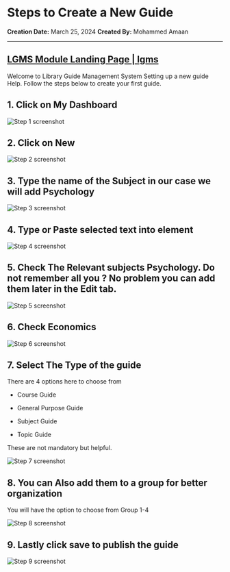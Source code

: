 # Steps to Create a New Guide

__Creation Date:__ March 25, 2024
__Created By:__ Mohammed Amaan

***


## [LGMS Module Landing Page | lgms](http://localhost/LGMS/lgms)
Welcome to Library Guide Management System Setting up a new guide Help. Follow the steps below to create your first guide.


## 1. Click on My Dashboard
![Step 1 screenshot](https://images.tango.us/workflows/2433334b-218b-449e-ac47-cad62f893575/steps/d9e4bfb7-83b3-4425-94e2-5f60d9776602/a1194031-e14f-473b-ba43-431915d1ca37.png?crop=focalpoint&fit=crop&fp-x=0.8818&fp-y=0.3743&fp-z=2.8169&w=1200&border=2%2CF4F2F7&border-radius=8%2C8%2C8%2C8&border-radius-inner=8%2C8%2C8%2C8&blend-align=bottom&blend-mode=normal&blend-x=0&blend-w=1200&blend64=aHR0cHM6Ly9pbWFnZXMudGFuZ28udXMvc3RhdGljL21hZGUtd2l0aC10YW5nby13YXRlcm1hcmstdjIucG5n&mark-x=614&mark-y=414&m64=aHR0cHM6Ly9pbWFnZXMudGFuZ28udXMvc3RhdGljL2JsYW5rLnBuZz9tYXNrPWNvcm5lcnMmYm9yZGVyPTYlMkNGRjc0NDImdz0zNzImaD0xNTImZml0PWNyb3AmY29ybmVyLXJhZGl1cz0xMA%3D%3D)


## 2. Click on New
![Step 2 screenshot](https://images.tango.us/workflows/2433334b-218b-449e-ac47-cad62f893575/steps/705953b7-6adc-4787-b923-6b1b050d6398/973e0e93-ff3e-484f-ad14-86bcb0b18772.png?crop=focalpoint&fit=crop&fp-x=0.1329&fp-y=0.2593&fp-z=2.7599&w=1200&border=2%2CF4F2F7&border-radius=8%2C8%2C8%2C8&border-radius-inner=8%2C8%2C8%2C8&blend-align=bottom&blend-mode=normal&blend-x=0&blend-w=1200&blend64=aHR0cHM6Ly9pbWFnZXMudGFuZ28udXMvc3RhdGljL21hZGUtd2l0aC10YW5nby13YXRlcm1hcmstdjIucG5n&mark-x=337&mark-y=429&m64=aHR0cHM6Ly9pbWFnZXMudGFuZ28udXMvc3RhdGljL2JsYW5rLnBuZz9tYXNrPWNvcm5lcnMmYm9yZGVyPTYlMkNGRjc0NDImdz0yMDYmaD0xMjEmZml0PWNyb3AmY29ybmVyLXJhZGl1cz0xMA%3D%3D)


## 3. Type the name of the Subject in our case we will add Psychology
![Step 3 screenshot](https://images.tango.us/workflows/2433334b-218b-449e-ac47-cad62f893575/steps/893b7b96-7bf7-4994-aca4-fbc4f5fc230a/bdd969e3-9a31-477c-85a5-444c3662c3bf.png?crop=focalpoint&fit=crop&fp-x=0.5000&fp-y=0.4731&fp-z=1.0521&w=1200&border=2%2CF4F2F7&border-radius=8%2C8%2C8%2C8&border-radius-inner=8%2C8%2C8%2C8&blend-align=bottom&blend-mode=normal&blend-x=0&blend-w=1200&blend64=aHR0cHM6Ly9pbWFnZXMudGFuZ28udXMvc3RhdGljL21hZGUtd2l0aC10YW5nby13YXRlcm1hcmstdjIucG5n&mark-x=31&mark-y=461&m64=aHR0cHM6Ly9pbWFnZXMudGFuZ28udXMvc3RhdGljL2JsYW5rLnBuZz9tYXNrPWNvcm5lcnMmYm9yZGVyPTYlMkNGRjc0NDImdz0xMTM4Jmg9NTQmZml0PWNyb3AmY29ybmVyLXJhZGl1cz0xMA%3D%3D)


## 4. Type or Paste selected text into element
![Step 4 screenshot](https://images.tango.us/workflows/2433334b-218b-449e-ac47-cad62f893575/steps/50972923-a3cd-4d80-a107-371bd3cb1905/6532afde-cae7-4c6d-bd47-5ef34f5ae694.png?crop=focalpoint&fit=crop&fp-x=0.5000&fp-y=0.5039&fp-z=1.0521&w=1200&border=2%2CF4F2F7&border-radius=8%2C8%2C8%2C8&border-radius-inner=8%2C8%2C8%2C8&blend-align=bottom&blend-mode=normal&blend-x=0&blend-w=1200&blend64=aHR0cHM6Ly9pbWFnZXMudGFuZ28udXMvc3RhdGljL21hZGUtd2l0aC10YW5nby13YXRlcm1hcmstdjIucG5n&mark-x=31&mark-y=370&m64=aHR0cHM6Ly9pbWFnZXMudGFuZ28udXMvc3RhdGljL2JsYW5rLnBuZz9tYXNrPWNvcm5lcnMmYm9yZGVyPTYlMkNGRjc0NDImdz0xMTM4Jmg9MjQxJmZpdD1jcm9wJmNvcm5lci1yYWRpdXM9MTA%3D)


## 5. Check The Relevant subjects Psychology. Do not remember all you ? No problem you can add them later in the Edit tab.
![Step 5 screenshot](https://images.tango.us/workflows/2433334b-218b-449e-ac47-cad62f893575/steps/23f88a2d-c6d1-400f-9baa-c46979dd5724/cc1a8d57-37ba-43dc-b81d-b16c48ab1414.png?crop=focalpoint&fit=crop&fp-x=0.0591&fp-y=0.4618&fp-z=3.0905&w=1200&border=2%2CF4F2F7&border-radius=8%2C8%2C8%2C8&border-radius-inner=8%2C8%2C8%2C8&blend-align=bottom&blend-mode=normal&blend-x=0&blend-w=1200&blend64=aHR0cHM6Ly9pbWFnZXMudGFuZ28udXMvc3RhdGljL21hZGUtd2l0aC10YW5nby13YXRlcm1hcmstdjIucG5n&mark-x=184&mark-y=454&m64=aHR0cHM6Ly9pbWFnZXMudGFuZ28udXMvc3RhdGljL2JsYW5rLnBuZz9tYXNrPWNvcm5lcnMmYm9yZGVyPTYlMkNGRjc0NDImdz03MSZoPTcxJmZpdD1jcm9wJmNvcm5lci1yYWRpdXM9MTA%3D)


## 6. Check Economics
![Step 6 screenshot](https://images.tango.us/workflows/2433334b-218b-449e-ac47-cad62f893575/steps/175cc0f7-1f45-4e3b-bb50-53f706637d9a/b0ee66dc-38a7-4d77-8e87-4004aa1c354b.png?crop=focalpoint&fit=crop&fp-x=0.0591&fp-y=0.2250&fp-z=3.0905&w=1200&border=2%2CF4F2F7&border-radius=8%2C8%2C8%2C8&border-radius-inner=8%2C8%2C8%2C8&blend-align=bottom&blend-mode=normal&blend-x=0&blend-w=1200&blend64=aHR0cHM6Ly9pbWFnZXMudGFuZ28udXMvc3RhdGljL21hZGUtd2l0aC10YW5nby13YXRlcm1hcmstdjIucG5n&mark-x=184&mark-y=454&m64=aHR0cHM6Ly9pbWFnZXMudGFuZ28udXMvc3RhdGljL2JsYW5rLnBuZz9tYXNrPWNvcm5lcnMmYm9yZGVyPTYlMkNGRjc0NDImdz03MSZoPTcxJmZpdD1jcm9wJmNvcm5lci1yYWRpdXM9MTA%3D)


## 7. Select The Type of the guide

There are 4 options here to choose from

*   Course Guide

*   General Purpose Guide

*   Subject Guide

*   Topic Guide


These are not mandatory but helpful.

![Step 7 screenshot](https://images.tango.us/workflows/2433334b-218b-449e-ac47-cad62f893575/steps/255f65fd-8186-4858-9f66-d1c2853f1f5f/381f1d88-d933-4e27-8065-c334c623eb70.png?crop=focalpoint&fit=crop&fp-x=0.5000&fp-y=0.4304&fp-z=1.0521&w=1200&border=2%2CF4F2F7&border-radius=8%2C8%2C8%2C8&border-radius-inner=8%2C8%2C8%2C8&blend-align=bottom&blend-mode=normal&blend-x=0&blend-w=1200&blend64=aHR0cHM6Ly9pbWFnZXMudGFuZ28udXMvc3RhdGljL21hZGUtd2l0aC10YW5nby13YXRlcm1hcmstdjIucG5n&mark-x=31&mark-y=417&m64=aHR0cHM6Ly9pbWFnZXMudGFuZ28udXMvc3RhdGljL2JsYW5rLnBuZz9tYXNrPWNvcm5lcnMmYm9yZGVyPTYlMkNGRjc0NDImdz0xMTM4Jmg9NTQmZml0PWNyb3AmY29ybmVyLXJhZGl1cz0xMA%3D%3D)


## 8. You can Also add them to a group for better organization

You will have the option to choose from Group 1-4

![Step 8 screenshot](https://images.tango.us/workflows/2433334b-218b-449e-ac47-cad62f893575/steps/09f63e99-e410-4446-90f5-f252bc0c1862/a83770b5-b6f2-4455-a2b6-ef9258c9fc0c.png?crop=focalpoint&fit=crop&fp-x=0.5000&fp-y=0.5382&fp-z=1.0521&w=1200&border=2%2CF4F2F7&border-radius=8%2C8%2C8%2C8&border-radius-inner=8%2C8%2C8%2C8&blend-align=bottom&blend-mode=normal&blend-x=0&blend-w=1200&blend64=aHR0cHM6Ly9pbWFnZXMudGFuZ28udXMvc3RhdGljL21hZGUtd2l0aC10YW5nby13YXRlcm1hcmstdjIucG5n&mark-x=31&mark-y=477&m64=aHR0cHM6Ly9pbWFnZXMudGFuZ28udXMvc3RhdGljL2JsYW5rLnBuZz9tYXNrPWNvcm5lcnMmYm9yZGVyPTYlMkNGRjc0NDImdz0xMTM4Jmg9NTQmZml0PWNyb3AmY29ybmVyLXJhZGl1cz0xMA%3D%3D)


## 9. Lastly click save to publish the guide
![Step 9 screenshot](https://images.tango.us/workflows/2433334b-218b-449e-ac47-cad62f893575/steps/9ad58dab-5350-47b8-ade9-9496a64d7a40/2ba9f428-b133-4ea6-9f08-8c0789f00b25.png?crop=focalpoint&fit=crop&fp-x=0.0797&fp-y=0.8075&fp-z=2.7740&w=1200&border=2%2CF4F2F7&border-radius=8%2C8%2C8%2C8&border-radius-inner=8%2C8%2C8%2C8&blend-align=bottom&blend-mode=normal&blend-x=0&blend-w=1200&blend64=aHR0cHM6Ly9pbWFnZXMudGFuZ28udXMvc3RhdGljL21hZGUtd2l0aC10YW5nby13YXRlcm1hcmstdjIucG5n&mark-x=165&mark-y=415&m64=aHR0cHM6Ly9pbWFnZXMudGFuZ28udXMvc3RhdGljL2JsYW5rLnBuZz9tYXNrPWNvcm5lcnMmYm9yZGVyPTYlMkNGRjc0NDImdz0yMDEmaD0xNTAmZml0PWNyb3AmY29ybmVyLXJhZGl1cz0xMA%3D%3D)
